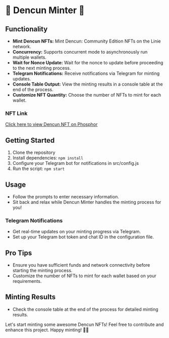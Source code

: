# 🌟 Dencun Minter 🌟

## Functionality
- **Mint Dencun NFTs:** Mint Dencun: Community Edition NFTs on the Linie network.
- **Concurrency:** Supports concurrent mode to asynchronously run multiple wallets.
- **Wait for Nonce Update:** Wait for the nonce to update before proceeding to the next minting process.
- **Telegram Notifications:** Receive notifications via Telegram for minting updates.
- **Console Table Output:** View the minting results in a console table at the end of the process.
- **Customize NFT Quantity:** Choose the number of NFTs to mint for each wallet.

### NFT Link
[Click here to view Dencun NFT on Phosphor](https://app.phosphor.xyz/consensys/drops/d6380e02-8444-491a-9674-02b2ae5da012/439df8ba-47fe-4ed0-9a3c-46df1f46e943/dbe9935b-9f55-4195-bd74-5304b86ac440)

## Getting Started
1. Clone the repository
2. Install dependencies: `npm install`
3. Configure your Telegram bot for notifications in src/config.js
4. Run the script: `npm start`

## Usage
- Follow the prompts to enter necessary information.
- Sit back and relax while Dencun Minter handles the minting process for you!

### Telegram Notifications
- Get real-time updates on your minting progress via Telegram.
- Set up your Telegram bot token and chat ID in the configuration file.

## Pro Tips
- Ensure you have sufficient funds and network connectivity before starting the minting process.
- Customize the number of NFTs to mint for each wallet based on your requirements.

## Minting Results
- Check the console table at the end of the process for detailed minting results.

Let's start minting some awesome Dencun NFTs! Feel free to contribute and enhance this project. Happy minting! 🎨🚀
